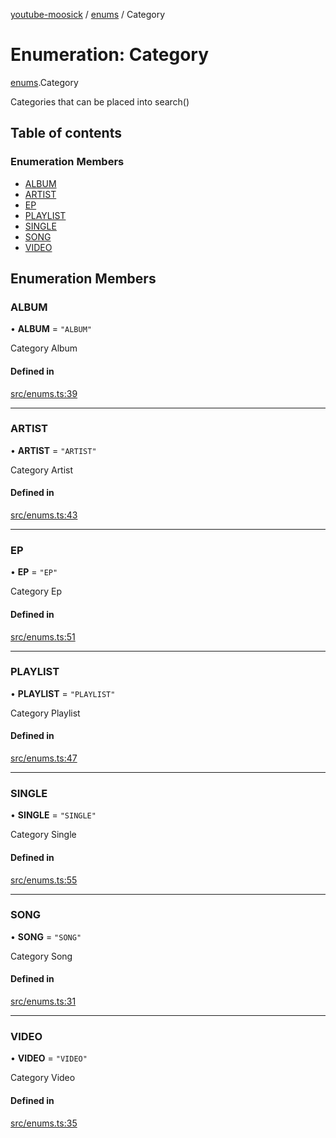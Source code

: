 [youtube-moosick](../README.md) / [enums](../modules/enums.md) / Category

# Enumeration: Category

[enums](../modules/enums.md).Category

Categories that can be placed into search()

## Table of contents

### Enumeration Members

- [ALBUM](enums.Category.md#album)
- [ARTIST](enums.Category.md#artist)
- [EP](enums.Category.md#ep)
- [PLAYLIST](enums.Category.md#playlist)
- [SINGLE](enums.Category.md#single)
- [SONG](enums.Category.md#song)
- [VIDEO](enums.Category.md#video)

## Enumeration Members

### ALBUM

• **ALBUM** = ``"ALBUM"``

Category Album

#### Defined in

[src/enums.ts:39](https://github.com/EvasiveXkiller/youtube-moosick/blob/a6f8007/src/enums.ts#L39)

___

### ARTIST

• **ARTIST** = ``"ARTIST"``

Category Artist

#### Defined in

[src/enums.ts:43](https://github.com/EvasiveXkiller/youtube-moosick/blob/a6f8007/src/enums.ts#L43)

___

### EP

• **EP** = ``"EP"``

Category Ep

#### Defined in

[src/enums.ts:51](https://github.com/EvasiveXkiller/youtube-moosick/blob/a6f8007/src/enums.ts#L51)

___

### PLAYLIST

• **PLAYLIST** = ``"PLAYLIST"``

Category Playlist

#### Defined in

[src/enums.ts:47](https://github.com/EvasiveXkiller/youtube-moosick/blob/a6f8007/src/enums.ts#L47)

___

### SINGLE

• **SINGLE** = ``"SINGLE"``

Category Single

#### Defined in

[src/enums.ts:55](https://github.com/EvasiveXkiller/youtube-moosick/blob/a6f8007/src/enums.ts#L55)

___

### SONG

• **SONG** = ``"SONG"``

Category Song

#### Defined in

[src/enums.ts:31](https://github.com/EvasiveXkiller/youtube-moosick/blob/a6f8007/src/enums.ts#L31)

___

### VIDEO

• **VIDEO** = ``"VIDEO"``

Category Video

#### Defined in

[src/enums.ts:35](https://github.com/EvasiveXkiller/youtube-moosick/blob/a6f8007/src/enums.ts#L35)
